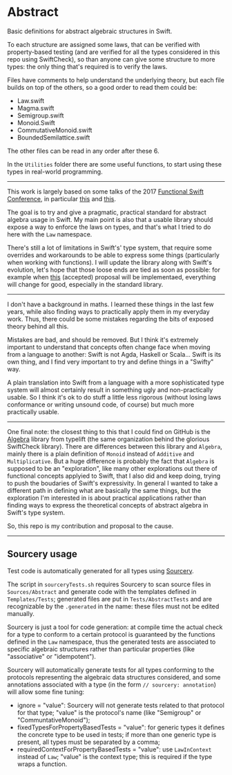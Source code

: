 # Abstract

Basic definitions for abstract algebraic structures in Swift.

To each structure are assigned some laws, that can be verified with property-based testing (and are verified for all the types considered in this repo using SwiftCheck), so than anyone can give some structure to more types: the only thing that's required is to verify the laws.

Files have comments to help understand the underlying theory, but each file builds on top of the others, so a good order to read them could be:

- Law.swift
- Magma.swift
- Semigroup.swift
- Monoid.Swift
- CommutativeMonoid.swift
- BoundedSemilattice.swift

The other files can be read in any order after these 6.

In the `Utilities` folder there are some useful functions, to start using these types in real-world programming.

------

This work is largely based on some talks of the 2017 [Functional Swift Conference](http://2017.funswiftconf.com), in particular [this](https://www.youtube.com/watch?v=6z9QjDUKkCs) and [this](https://www.youtube.com/watch?v=VFPhPOnPiTY).

The goal is to try and give a pragmatic, practical standard for abstract algebra usage in Swift. My main point is also that a usable library should expose a way to enforce the laws on types, and that's what I tried to do here with the `Law` namespace.

There's still a lot of limitations in Swift's' type system, that require some overrides and workarounds to be able to express some things (particularly when working with functions). I will update the library along with Swift's evolution, let's hope that those loose ends are tied as soon as possible: for example when [this](https://github.com/apple/swift-evolution/blob/master/proposals/0143-conditional-conformances.md) (accepted) proposal will be implementaed, everything will change for good, especially in the standard library.

------

I don't have a background in maths. I learned these things in the last few years, while also finding ways to practically apply them in my everyday work. Thus, there could be some mistakes regarding the bits of exposed theory behind all this.

Mistakes are bad, and should be removed. But I think it's extremely important to understand that concepts often change face when moving from a language to another: Swift is not Agda, Haskell or Scala... Swift is its own thing, and I find very important to try and define things in a "Swifty" way.

A plain translation into Swift from a language with a more sophisticated type system will almost certainly result in something ugly and non-practically usable. So I think it's ok to do stuff a little less rigorous (without losing laws conformance or writing unsound code, of course) but much more practically usable.

------

One final note: the closest thing to this that I could find on GitHub is the [Algebra](https://github.com/typelift/Algebra) library from typelift (the same organization behind the glorious SwiftCheck library). There are differences between this library and `Algebra`, mainly there is a plain definition of `Monoid` instead of `Additive` and `Multiplicative`. But a huge difference is probably the fact that `Algebra` is supposed to be an "exploration", like many other explorations out there of functional concepts applyied to Swift, that I also did and keep doing, trying to push the boudaries of Swift's expressivity. In general I wanted to take a different path in defining what are basically the same things, but the exploration I'm interested in is about practical applications rather than finding ways to express the theoretical concepts of abstract algebra in Swift's type system.

So, this repo is my contribution and proposal to the cause.

------

## Sourcery usage

Test code is automatically generated for all types using [Sourcery](https://github.com/krzysztofzablocki/Sourcery).

The script in `sourceryTests.sh` requires Sourcery to scan source files in `Sources/Abstract` and generate code with the templates defined in `Templates/Tests`; generated files are put in `Tests/AbstractTests` and are recognizable by the `.generated` in the name: these files must not be edited manually.

Sourcery is just a tool for code generation: at compile time the actual check for a type to conform to a certain protocol is guaranteed by the functions defined in the `Law` namespace, thus the generated tests are associated to specific algebraic structures rather than particular properties (like "associative" or "idempotent").

Sourcery will automatically generate tests for all types conforming to the protocols representing the algebraic data structures considered, and some annotations associated with a type (in the form `// sourcery: annotation`) will allow some fine tuning:

- ignore = "value": Sourcery will not generate tests related to that protocol for that type; "value" is the protocol's name (like "Semigroup" or "CommuntativeMonoid");
- fixedTypesForPropertyBasedTests = "value": for generic types it defines the concrete type to be used in tests; if more than one generic type is present, all types must be separated by a comma;
- requiredContextForPropertyBasedTests = "value": use `LawInContext` instead of `Law`; "value" is the context type; this is required if the type wraps a function.

